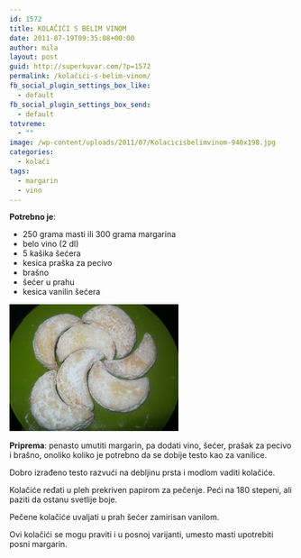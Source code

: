 ```yaml
---
id: 1572
title: KOLAČIĆI S BELIM VINOM
date: 2011-07-19T09:35:08+00:00
author: mila
layout: post
guid: http://superkuvar.com/?p=1572
permalink: /kolačići-s-belim-vinom/
fb_social_plugin_settings_box_like:
  - default
fb_social_plugin_settings_box_send:
  - default
totvreme:
  - ""
image: /wp-content/uploads/2011/07/Kolacicisbelimvinom-940x198.jpg
categories:
  - kolači
tags:
  - margarin
  - vino
---
```

**Potrebno je**:

  * 250 grama masti ili 300 grama margarina
  * belo vino (2 dl)
  * 5 kašika šećera
  * kesica praška za pecivo
  * brašno
  * šećer u prahu
  * kesica vanilin šećera

<img class="alignnone size-medium wp-image-5697" src="/wp-content/uploads/2011/07/Kolacicisbelimvinom-1024x768.jpg" alt="Kolacicisbelimvinom" width="300" height="225" /> 

**Priprema**: penasto umutiti margarin, pa dodati vino, šećer, prašak za pecivo i brašno, onoliko koliko je potrebno da se dobije testo kao za vanilice.

Dobro izrađeno testo razvući na debljinu prsta i modlom vaditi kolačiće.

Kolačiće ređati u pleh prekriven papirom za pečenje. Peći na 180 stepeni, ali paziti da ostanu svetlije boje.

Pečene kolačiće uvaljati u prah šećer zamirisan vanilom.

Ovi kolačići se mogu praviti i u posnoj varijanti, umesto masti upotrebiti posni margarin.